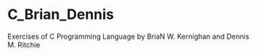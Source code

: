 C_Brian_Dennis
==============

Exercises of C Programming Language by BriaN W. Kernighan and Dennis M. Ritchie

